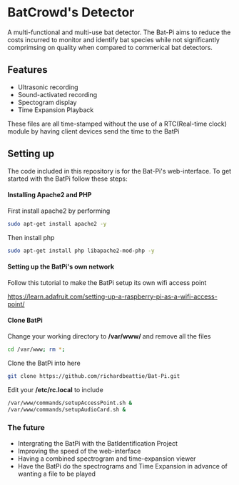 # BatCrowd's Detector
A multi-functional and multi-use bat detector. The Bat-Pi aims to reduce the costs incurred to monitor and identify bat species while not significantly comprimsing on quality when compared to commerical bat detectors.
<br>

<h2>Features</h2>
<ul>
  <li>Ultrasonic recording</li>
  <li>Sound-activated recording</li>
  <li>Spectogram display</li>
  <li>Time Expansion Playback</li>
</ul>
  
These files are all time-stamped without the use of a RTC(Real-time clock) module by having client devices send the time to the BatPi

<h2>Setting up</h2>

The code included in this repository is for the Bat-Pi's web-interface. To get started with the BatPi follow these steps:

<h4> Installing Apache2 and PHP </h4>

First install apache2 by performing
```bash
sudo apt-get install apache2 -y
```

Then install php
```bash
sudo apt-get install php libapache2-mod-php -y
```

<h4>Setting up the BatPi's own network</h4>

Follow this tutorial to make the BatPi setup its own wifi access point 

https://learn.adafruit.com/setting-up-a-raspberry-pi-as-a-wifi-access-point/

<h4> Clone BatPi </h4>

Change your working directory to <b> /var/www/ </b> and remove all the files
```bash
cd /var/www; rm *;
```

Clone the BatPi into here

```bash
git clone https://github.com/richardbeattie/Bat-Pi.git
``` 

Edit your <b>/etc/rc.local</b> to include

```bash
/var/www/commands/setupAccessPoint.sh &
/var/www/commands/setupAudioCard.sh &
```

<h3>The future</h3>

<ul>
  <li>Intergrating the BatPi with the BatIdentification Project</li>
  <li>Improving the speed of the web-interface</li>
  <li>Having a combined spectrogram and time-expansion viewer</li>
  <li>Have the BatPi do the spectrograms and Time Expansion in advance of wanting a file to be played</li>
</ul>





